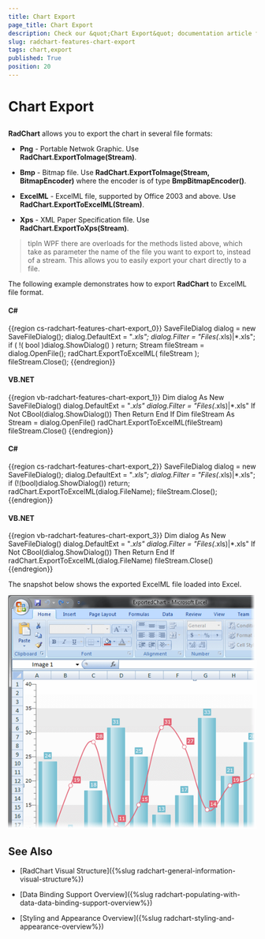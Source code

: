 ```yaml
---
title: Chart Export
page_title: Chart Export
description: Check our &quot;Chart Export&quot; documentation article for the RadChart {{ site.framework_name }} control.
slug: radchart-features-chart-export
tags: chart,export
published: True
position: 20
---
```


# Chart Export



## 

__RadChart__ allows you to export the chart in several file formats:

* __Png__ - Portable Netwok Graphic. Use __RadChart.ExportToImage(Stream)__.

* __Bmp__ - Bitmap file. Use __RadChart.ExportToImage(Stream, BitmapEncoder)__ where the encoder is of type __BmpBitmapEncoder()__.

* __ExcelML__ - ExcelML file, supported by Office 2003 and above. Use __RadChart.ExportToExcelML(Stream)__.

* __Xps__ - XML Paper Specification file. Use __RadChart.ExportToXps(Stream)__.

>tipIn WPF there are overloads for the methods listed above, which take as parameter the name of the file you want to export to, instead of a stream. This allows you to easily export your chart directly to a file.

The following example demonstrates how to export __RadChart__ to ExcelML file format.

#### __C#__

{{region cs-radchart-features-chart-export_0}}
	SaveFileDialog dialog = new SaveFileDialog();
	dialog.DefaultExt = "*.xls";
	dialog.Filter = "Files(*.xls)|*.xls";
	if ( !( bool )dialog.ShowDialog() )
	    return;
	Stream fileStream = dialog.OpenFile();
	radChart.ExportToExcelML( fileStream );
	fileStream.Close();
{{endregion}}



#### __VB.NET__

{{region vb-radchart-features-chart-export_1}}
	Dim dialog As New SaveFileDialog()
	dialog.DefaultExt = "*.xls"
	dialog.Filter = "Files(*.xls)|*.xls"
	If Not CBool(dialog.ShowDialog()) Then
	    Return
	End If
	Dim fileStream As Stream = dialog.OpenFile()
	radChart.ExportToExcelML(fileStream)
	fileStream.Close()
{{endregion}}



#### __C#__

{{region cs-radchart-features-chart-export_2}}
	SaveFileDialog dialog = new SaveFileDialog();
	dialog.DefaultExt = "*.xls";
	dialog.Filter = "Files(*.xls)|*.xls";
	if (!(bool)dialog.ShowDialog())
	    return;
	radChart.ExportToExcelML(dialog.FileName);
	fileStream.Close();
{{endregion}}



#### __VB.NET__

{{region vb-radchart-features-chart-export_3}}
	Dim dialog As New SaveFileDialog()
	dialog.DefaultExt = "*.xls"
	dialog.Filter = "Files(*.xls)|*.xls"
	If Not CBool(dialog.ShowDialog()) Then
	    Return
	End If
	radChart.ExportToExcelML(dialog.FileName)
	fileStream.Close()
{{endregion}}



The snapshot below shows the exported ExcelML file loaded into Excel.

![{{ site.framework_name }} RadChart Exported ExcelML File in Excel](images/RadChart_Features_Export_01.png)



## See Also

 * [RadChart Visual Structure]({%slug radchart-general-information-visual-structure%})

 * [Data Binding Support Overview]({%slug radchart-populating-with-data-data-binding-support-overview%})

 * [Styling and Appearance Overview]({%slug radchart-styling-and-appearance-overview%})
